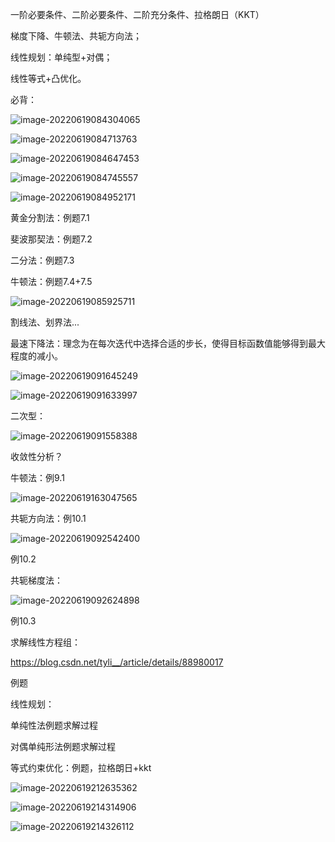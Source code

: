 一阶必要条件、二阶必要条件、二阶充分条件、拉格朗日（KKT）

梯度下降、牛顿法、共轭方向法；

线性规划：单纯型+对偶；

线性等式+凸优化。



必背：

![image-20220619084304065](C:\Users\Administrator\AppData\Roaming\Typora\typora-user-images\image-20220619084304065.png)

![image-20220619084713763](C:\Users\Administrator\AppData\Roaming\Typora\typora-user-images\image-20220619084713763.png)

![image-20220619084647453](C:\Users\Administrator\AppData\Roaming\Typora\typora-user-images\image-20220619084647453.png)

![image-20220619084745557](C:\Users\Administrator\AppData\Roaming\Typora\typora-user-images\image-20220619084745557.png)

![image-20220619084952171](C:\Users\Administrator\AppData\Roaming\Typora\typora-user-images\image-20220619084952171.png)





黄金分割法：例题7.1

斐波那契法：例题7.2

二分法：例题7.3

牛顿法：例题7.4+7.5

![image-20220619085925711](C:\Users\Administrator\AppData\Roaming\Typora\typora-user-images\image-20220619085925711.png)

割线法、划界法...



最速下降法：理念为在每次迭代中选择合适的步长，使得目标函数值能够得到最大程度的减小。

![image-20220619091645249](C:\Users\Administrator\AppData\Roaming\Typora\typora-user-images\image-20220619091645249.png)

![image-20220619091633997](C:\Users\Administrator\AppData\Roaming\Typora\typora-user-images\image-20220619091633997.png)

二次型：

![image-20220619091558388](C:\Users\Administrator\AppData\Roaming\Typora\typora-user-images\image-20220619091558388.png)

收敛性分析？



牛顿法：例9.1

![image-20220619163047565](C:\Users\Administrator\AppData\Roaming\Typora\typora-user-images\image-20220619163047565.png)

共轭方向法：例10.1

![image-20220619092542400](C:\Users\Administrator\AppData\Roaming\Typora\typora-user-images\image-20220619092542400.png)

例10.2

共轭梯度法：

![image-20220619092624898](C:\Users\Administrator\AppData\Roaming\Typora\typora-user-images\image-20220619092624898.png)

例10.3



求解线性方程组：

https://blog.csdn.net/tyli__/article/details/88980017

例题



线性规划：

单纯性法例题求解过程

对偶单纯形法例题求解过程



等式约束优化：例题，拉格朗日+kkt

![image-20220619212635362](C:\Users\Administrator\AppData\Roaming\Typora\typora-user-images\image-20220619212635362.png)

![image-20220619214314906](C:\Users\Administrator\AppData\Roaming\Typora\typora-user-images\image-20220619214314906.png)

![image-20220619214326112](C:\Users\Administrator\AppData\Roaming\Typora\typora-user-images\image-20220619214326112.png)
